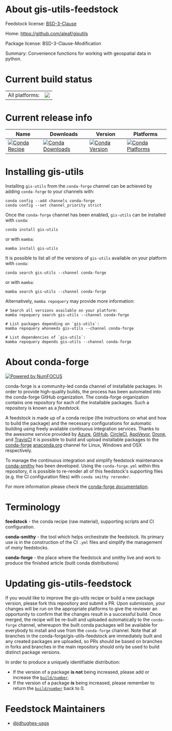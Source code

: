 About gis-utils-feedstock
=========================

Feedstock license: [BSD-3-Clause](https://github.com/conda-forge/gis-utils-feedstock/blob/main/LICENSE.txt)

Home: https://github.com/aleaf/gisutils

Package license: BSD-3-Clause-Modification

Summary: Convenience functions for working with geospatial data in python.

Current build status
====================


<table><tr><td>All platforms:</td>
    <td>
      <a href="https://dev.azure.com/conda-forge/feedstock-builds/_build/latest?definitionId=21247&branchName=main">
        <img src="https://dev.azure.com/conda-forge/feedstock-builds/_apis/build/status/gis-utils-feedstock?branchName=main">
      </a>
    </td>
  </tr>
</table>

Current release info
====================

| Name | Downloads | Version | Platforms |
| --- | --- | --- | --- |
| [![Conda Recipe](https://img.shields.io/badge/recipe-gis--utils-green.svg)](https://anaconda.org/conda-forge/gis-utils) | [![Conda Downloads](https://img.shields.io/conda/dn/conda-forge/gis-utils.svg)](https://anaconda.org/conda-forge/gis-utils) | [![Conda Version](https://img.shields.io/conda/vn/conda-forge/gis-utils.svg)](https://anaconda.org/conda-forge/gis-utils) | [![Conda Platforms](https://img.shields.io/conda/pn/conda-forge/gis-utils.svg)](https://anaconda.org/conda-forge/gis-utils) |

Installing gis-utils
====================

Installing `gis-utils` from the `conda-forge` channel can be achieved by adding `conda-forge` to your channels with:

```
conda config --add channels conda-forge
conda config --set channel_priority strict
```

Once the `conda-forge` channel has been enabled, `gis-utils` can be installed with `conda`:

```
conda install gis-utils
```

or with `mamba`:

```
mamba install gis-utils
```

It is possible to list all of the versions of `gis-utils` available on your platform with `conda`:

```
conda search gis-utils --channel conda-forge
```

or with `mamba`:

```
mamba search gis-utils --channel conda-forge
```

Alternatively, `mamba repoquery` may provide more information:

```
# Search all versions available on your platform:
mamba repoquery search gis-utils --channel conda-forge

# List packages depending on `gis-utils`:
mamba repoquery whoneeds gis-utils --channel conda-forge

# List dependencies of `gis-utils`:
mamba repoquery depends gis-utils --channel conda-forge
```


About conda-forge
=================

[![Powered by
NumFOCUS](https://img.shields.io/badge/powered%20by-NumFOCUS-orange.svg?style=flat&colorA=E1523D&colorB=007D8A)](https://numfocus.org)

conda-forge is a community-led conda channel of installable packages.
In order to provide high-quality builds, the process has been automated into the
conda-forge GitHub organization. The conda-forge organization contains one repository
for each of the installable packages. Such a repository is known as a *feedstock*.

A feedstock is made up of a conda recipe (the instructions on what and how to build
the package) and the necessary configurations for automatic building using freely
available continuous integration services. Thanks to the awesome service provided by
[Azure](https://azure.microsoft.com/en-us/services/devops/), [GitHub](https://github.com/),
[CircleCI](https://circleci.com/), [AppVeyor](https://www.appveyor.com/),
[Drone](https://cloud.drone.io/welcome), and [TravisCI](https://travis-ci.com/)
it is possible to build and upload installable packages to the
[conda-forge](https://anaconda.org/conda-forge) [anaconda.org](https://anaconda.org/)
channel for Linux, Windows and OSX respectively.

To manage the continuous integration and simplify feedstock maintenance
[conda-smithy](https://github.com/conda-forge/conda-smithy) has been developed.
Using the ``conda-forge.yml`` within this repository, it is possible to re-render all of
this feedstock's supporting files (e.g. the CI configuration files) with ``conda smithy rerender``.

For more information please check the [conda-forge documentation](https://conda-forge.org/docs/).

Terminology
===========

**feedstock** - the conda recipe (raw material), supporting scripts and CI configuration.

**conda-smithy** - the tool which helps orchestrate the feedstock.
                   Its primary use is in the construction of the CI ``.yml`` files
                   and simplify the management of *many* feedstocks.

**conda-forge** - the place where the feedstock and smithy live and work to
                  produce the finished article (built conda distributions)


Updating gis-utils-feedstock
============================

If you would like to improve the gis-utils recipe or build a new
package version, please fork this repository and submit a PR. Upon submission,
your changes will be run on the appropriate platforms to give the reviewer an
opportunity to confirm that the changes result in a successful build. Once
merged, the recipe will be re-built and uploaded automatically to the
`conda-forge` channel, whereupon the built conda packages will be available for
everybody to install and use from the `conda-forge` channel.
Note that all branches in the conda-forge/gis-utils-feedstock are
immediately built and any created packages are uploaded, so PRs should be based
on branches in forks and branches in the main repository should only be used to
build distinct package versions.

In order to produce a uniquely identifiable distribution:
 * If the version of a package **is not** being increased, please add or increase
   the [``build/number``](https://docs.conda.io/projects/conda-build/en/latest/resources/define-metadata.html#build-number-and-string).
 * If the version of a package **is** being increased, please remember to return
   the [``build/number``](https://docs.conda.io/projects/conda-build/en/latest/resources/define-metadata.html#build-number-and-string)
   back to 0.

Feedstock Maintainers
=====================

* [@jdhughes-usgs](https://github.com/jdhughes-usgs/)

